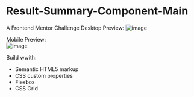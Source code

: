 # Result-Summary-Component-Main
A Frontend Mentor Challenge 
                                                 Desktop Preview: 
 ![image](https://github.com/VPontis15/Result-Summary-Component-Main/assets/94546957/d2ea81f7-0629-4f36-a477-5336eee761df)  

 Mobile Preview:  
![image](https://github.com/VPontis15/Result-Summary-Component-Main/assets/94546957/7a659805-2f34-4f84-bcd2-63b6e1d89b50)
      
 
Build wwith: 
- Semantic HTML5 markup
- CSS custom properties
- Flexbox
- CSS Grid
